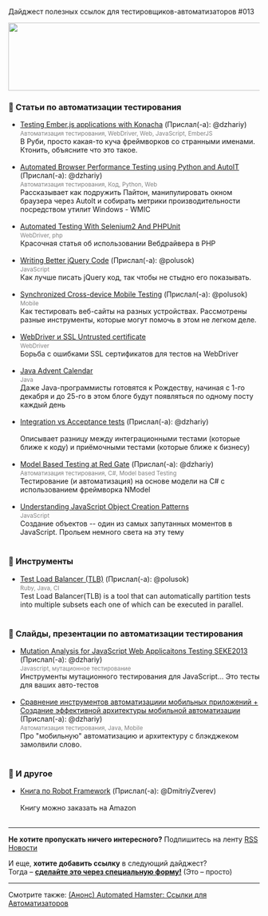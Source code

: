 Дайджест полезных ссылок для тестировщиков-автоматизаторов #013 

<img src="http://automated-testing.info/uploads/default/61/e442078ec743033d.png" width="529" height="136">

### :paperclip: Статьи по автоматизации тестирования
* [Testing Ember.js applications with Konacha](http://blog.crowdint.com/2013/11/20/testing-ember-js-applications-with-konacha.html) (Прислал(-а): @dzhariy) <br><small><font color="gray">Автоматизация тестирования, WebDriver, Web, JavaScript, EmberJS</font></small><br>В Руби, просто какая-то куча фреймворков со странными именами. Ктонить, объясните что это такое. <br><br>
* [Automated Browser Performance Testing using Python and AutoIT](http://www.3pillarglobal.com/blog/automated-browser-performance-testing-using-python-and-autoit) (Прислал(-а): @dzhariy) <br><small><font color="gray">Автоматизация тестирования, Код, Python, Web</font></small><br>Рассказывает как подружить Пайтон, манипулировать окном браузера через AutoIt и собирать метрики производительности посредством утилит Windows - WMIC<br><br>
* [ Automated Testing With Selenium2 And PHPUnit](http://www.phpro.org/tutorials/Automated-Testing-With-Selenium2-And-PHPUnit.html)  <br><small><font color="gray">WebDriver, php</font></small><br>Красочная статья об использовании Вебдрайвера в PHP<br><br>
* [Writing Better jQuery Code](http://flippinawesome.org/2013/11/25/writing-better-jquery-code/?utm_source=javascriptweekly&utm_medium=email) (Прислал(-а): @polusok) <br><small><font color="gray">JavaScript</font></small><br>Как лучше писать jQuery код, так чтобы не стыдно его показывать.<br><br>
* [Synchronized Cross-device Mobile Testing](http://www.html5rocks.com/en/tutorials/tooling/synchronized-cross-device-testing/) (Прислал(-а): @polusok) <br><small><font color="gray">Mobile</font></small><br>Как тестировать веб-сайты на разных устройствах. Рассмотрены разные инструменты, которые могут помочь в этом не легком деле. <br><br>
* [WebDriver и SSL Untrusted certificate](http://internetka.in.ua/webdriver-ssl-untrusted-certificate/)  <br><small><font color="gray">WebDriver</font></small><br>Борьба с ошибками SSL сертификатов для тестов на WebDriver<br><br>
* [Java Advent Calendar](http://www.javaadvent.com)  <br><small><font color="gray">Java</font></small><br>Даже Java-программисты готовятся к Рождеству, начиная с 1-го декабря и до 25-го в этом блоге будут появляться по одному посту каждый день<br><br>
* [Integration vs Acceptance tests](http://www.testfeed.co.uk/integration-vs-acceptance-tests/) (Прислал(-а): @dzhariy) <br><small><font color="gray"></font></small><br>Описывает разницу между интеграционными тестами (которые ближе к коду) и приёмочными тестами (которые ближе к бизнесу)<br><br>
* [Model Based Testing at Red Gate](https://www.simple-talk.com/blogs/2013/12/02/4712/) (Прислал(-а): @dzhariy) <br><small><font color="gray">Автоматизация тестирования, C#, Model based Testing</font></small><br>Тестирование (и автоматизация) на основе модели на C# с использованием фреймворка NModel<br><br>
* [Understanding JavaScript Object Creation Patterns](http://www.codeproject.com/Articles/687093/Understanding-JavaScript-Object-Creation-Patterns)  <br><small><font color="gray">JavaScript</font></small><br>Создание объектов -- один из самых запутанных моментов в JavaScript. Прольем немного света на эту тему<br><br>


### :wrench: Инструменты
* [Test Load Balancer (TLB)](http://test-load-balancer.github.io/) (Прислал(-а): @polusok) <br><small><font color="gray">Ruby, Java, CI</font></small><br>Test Load Balancer(TLB) is a tool that can automatically partition tests into multiple subsets each one of which can be executed in parallel.<br><br>


### :eyes: Слайды, презентации по автоматизации тестирования
* [Mutation Analysis for JavaScript Web Applicaitons Testing SEKE2013](http://www.slideshare.net/nkazuki/mutation-analysis-for-javascript-web-applicaitons-testing-seke2013) (Прислал(-а): @dzhariy) <br><small><font color="gray">Javascript, мутационное тестирование</font></small><br>Инструменты мутационного тестирования для JavaScript... Это тесты для ваших авто-тестов<br><br>
* [Сравнение инструментов автоматизациии мобильных приложений + Создание эффективной архитектуры мобильной автоматизации](https://sites.google.com/site/qaclubminsk/blog/sravnenieinstrumentovavtomatizaciiimobilnyhprilozenijsozdanieeffektivnojarhitekturymobilnojavtomatizacii) (Прислал(-а): @dzhariy) <br><small><font color="gray">Автоматизация тестирования, Java, Mobile</font></small><br>Про "мобильную" автоматизацию и архитектуру с блэкджеком замолвили слово.  <br><br>


### :horse: И другое
* [Книга по Robot Framework](http://www.packtpub.com/robot-framework-test-automation/book#) (Прислал(-а): @DmitriyZverev) <br><small><font color="gray"></font></small><br>Книгу можно заказать на Amazon<br><br>


---------------
**Не хотите пропускать ничего интересного?** 
Подпишитесь на ленту [RSS Новости]( http://automated-testing.info/category/novosti.rss)  

И еще, **хотите добавить ссылку** в следующий дайджест?<br>
Тогда – **[сделайте это через специальную форму!](http://goo.gl/p8JpCx)** (Это – просто)   

---------
Смотрите также: [(Анонс) Automated Hamster: Ссылки для Автоматизаторов](http://automated-testing.info/t/anons-automated-hamster-ssylki-dlya-avtomatizatorov/3399)
